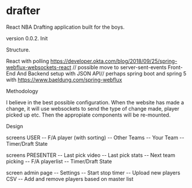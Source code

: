 # drafter
React NBA Drafting application built for the boys.

version 0.0.2. Init

Structure.

React with polling https://developer.okta.com/blog/2018/09/25/spring-webflux-websockets-react // possible move to server-sent-events
Front-End And Backend setup with JSON API// perhaps spring boot and spring 5 with https://www.baeldung.com/spring-webflux

Methodology

I believe in the best possible configuration. When the website has made a change, it will use websockets to send the type of change made, player picked up etc. Then the appropiate components will be re-mounted. 

Design

screens USER
-- F/A player (with sorting)
-- Other Teams
-- Your Team
-- Timer/Draft State

screens PRESENTER
-- Last pick video
-- Last pick stats
-- Next team picking
-- F/A playerlist 
-- Timer/Draft State

screen admin page
-- Settings
-- Start stop timer
-- Upload new players CSV
-- Add and remove players based on master list
